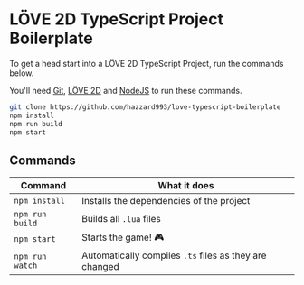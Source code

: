 # LÖVE 2D TypeScript Project Boilerplate

To get a head start into a LÖVE 2D TypeScript Project, run the commands below.

You'll need [Git](https://git-scm.com/downloads), [LÖVE 2D](https://love2d.org/) and [NodeJS](https://nodejs.org/en/) to run these commands.

```sh
git clone https://github.com/hazzard993/love-typescript-boilerplate
npm install
npm run build
npm start
```

## Commands

| Command | What it does |
| ------- | ------------ |
| `npm install` | Installs the dependencies of the project |
| `npm run build` | Builds all `.lua` files |
| `npm start` | Starts the game! :video_game: |
| `npm run watch` | Automatically compiles `.ts` files as they are changed |
